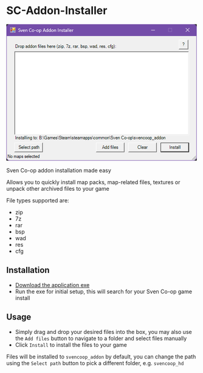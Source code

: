 # SC-Addon-Installer
![alt text](https://github.com/Outerbeast/SC-Addon-Installer/blob/main/preview.png?raw=true)

Sven Co-op addon installation made easy

Allows you to quickly install map packs, map-related files, textures or unpack other archived files to your game

File types supported are:
- zip
- 7z
- rar
- bsp
- wad
- res
- cfg

## Installation
- [Download the application exe](https://github.com/Outerbeast/SC-Addon-Installer/releases/download/v1.0/SCAddonInstallerv1.0.zip)
- Run the exe for initial setup, this will search for your Sven Co-op game install 

## Usage
- Simply drag and drop your desired files into the box, you may also use the `Add files` button to navigate to a folder and select files manually
- Click `Install` to install the files to your game

Files will be installed to `svencoop_addon` by default, you can change the path using the `Select path` button to pick a different folder, e.g. `svencoop_hd`
